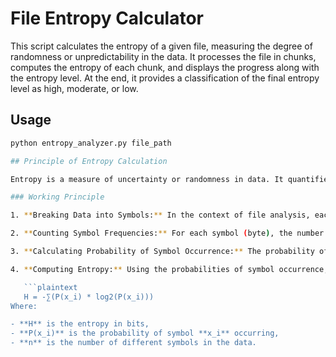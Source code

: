 # File Entropy Calculator

This script calculates the entropy of a given file, measuring the degree of randomness or unpredictability in the data. It processes the file in chunks, computes the entropy of each chunk, and displays the progress along with the entropy level. At the end, it provides a classification of the final entropy level as high, moderate, or low.

## Usage

```bash
python entropy_analyzer.py file_path

## Principle of Entropy Calculation

Entropy is a measure of uncertainty or randomness in data. It quantifies the amount of information contained in the data and indicates how unpredictable the data is. The higher the entropy, the more unpredictable or random the data.

### Working Principle

1. **Breaking Data into Symbols:** In the context of file analysis, each byte of data is treated as a symbol.

2. **Counting Symbol Frequencies:** For each symbol (byte), the number of occurrences in the data is counted.

3. **Calculating Probability of Symbol Occurrence:** The probability of each symbol occurring in the data is calculated by dividing its frequency by the total number of symbols.

4. **Computing Entropy:** Using the probabilities of symbol occurrence, the entropy of the data is computed using Shannon's formula:

   ```plaintext
   H = -∑(P(x_i) * log2(P(x_i)))
Where:

- **H** is the entropy in bits,
- **P(x_i)** is the probability of symbol **x_i** occurring,
- **n** is the number of different symbols in the data.
